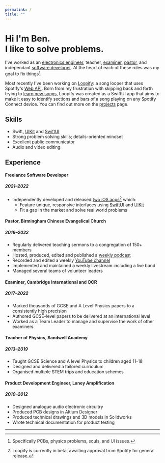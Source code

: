 ```yaml
---
permalink: /
title: ""
---
```


<h1> Hi I'm Ben.<br>
I like to solve problems.</h1>

I've worked as an [electronics engineer](https://laney.co.uk), teacher, [examiner](https://www.cambridgeinternational.org), [pastor](https://thebcec.org.uk), and independant [software developer](/projects/). At the heart of each of these roles was my goal to fix things[^1].

Most recently I've been working on [Loopify](/projects/loopify/): a song looper that uses Spotify's [Web API](https://developer.spotify.com/documentation/web-api/). Born from my frustration with skipping back and forth trying to [learn new songs](https://www.instagram.com/ben.frearson/), Loopify was created as a SwiftUI app that aims to make it easy to identify sections and bars of a song playing on any Spotify Connect device. You can find out more on the [projects](/projects/) page.

## Skills
- Swift, [UIKit](/_projects/StreamCam/) and [SwiftUI](/projects/loopify/)
- Strong problem solving skills; details-oriented mindset
- Excellent public communicator
- Audio and video editing

## Experience
#### Freelance Software Developer
##### 2021–2022
- Independently developed and released [two iOS apps](/projects/)[^3] which:
    - Feature unique, responsive interfaces using [SwiftUI](/projects/loopify/) and [UIKit](/projects/streamcam)
    - Fit a gap in the market and solve real world problems

#### Pastor, Birmingham Chinese Evangelical Church
##### 2019–2022

- Regularly delivered teaching sermons to a congregation of 150+ members
- Hosted, produced, edited and published a [weekly podcast](https://thebcec.org.uk/series/a-b-side-podcast/)
- Recorded and edited a weekly [YouTube channel](https://www.youtube.com/c/TheBCEC)
- Implemented and maintained a weekly livestream including a live band
- Managed several teams of volunteer leaders

#### Examiner, Cambridge International and OCR
##### 2017–2022

- Marked thousands of GCSE and A Level Physics papers to a consistently high precision
- Authored GCSE-level papers to be delivered at an international level
- Worked as a Team Leader to manage and supervise the work of other examiners

#### Teacher of Physics, Sandwell Academy
##### 2013–2019

- Taught GCSE Science and A level Physics to children aged 11–18
- Designed and delivered a tailored curriculum
- Organised multiple STEM trips and education schemes

#### Product Development Engineer, Laney Amplification
##### 2010–2012

- Designed analogue audio electronic circuitry
- Produced PCB designs in Altium Designer
- Produced technical drawings and 3D models in Solidworks
- Wrote technical documentation for product testing

---

[^1]:Specifically PCBs, physics problems, souls, and UI issues.
[^2]:Not necessarily in that order.
[^3]:Loopify is currently in beta, awaiting approval from Spotify for general release.

[^5]:Being in the classroom, and paperwork, respectively.

